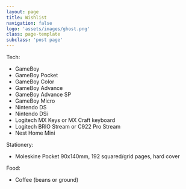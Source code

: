 ```yaml
---
layout: page
title: Wishlist
navigation: false
logo: 'assets/images/ghost.png'
class: page-template
subclass: 'post page'
---
```


<p>
    Tech:
    <ul>
        <li>GameBoy</li>
        <li>GameBoy Pocket</li>
        <li>GameBoy Color</li>
        <li>GameBoy Advance</li>
        <li>GameBoy Advance SP</li>
        <li>GameBoy Micro</li>
        <li>Nintendo DS</li>
        <li>Nintendo DSi</li>
        <li>Logitech MX Keys or MX Craft keyboard</li>
        <li>Logitech BRIO Stream or C922 Pro Stream</li>
        <li>Nest Home Mini</li>
    </ul>
</p>
<p>
    Stationery:
    <ul>
        <li>Moleskine Pocket 90x140mm, 192 squared/grid pages, hard cover</li>
    </ul>
</p>
<p>
    Food:
    <ul>
        <li>Coffee (beans or ground)</li>
    </ul>
</p>

